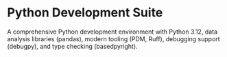 # Python Development Suite

A comprehensive Python development environment with Python 3.12, data analysis libraries (pandas), modern tooling (PDM, Ruff), debugging support (debugpy), and type checking (basedpyright).
